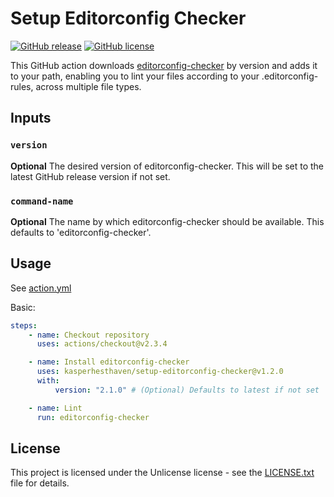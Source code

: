 # Setup Editorconfig Checker

[![GitHub release](https://img.shields.io/github/release/kasperhesthaven/setup-editorconfig-checker.svg)](https://gitHub.com/kasperhesthaven/setup-editorconfig-checker/releases/)
[![GitHub license](https://img.shields.io/github/license/kasperhesthaven/setup-editorconfig-checker.svg)](https://github.com/kasperhesthaven/setup-editorconfig-checker/blob/master/LICENSE)

This GitHub action downloads [editorconfig-checker](https://github.com/editorconfig-checker/editorconfig-checker) by version and adds it to your path, enabling you to lint your files according to your .editorconfig-rules, across multiple file types.

## Inputs

### `version`

**Optional** The desired version of editorconfig-checker. This will be set to the latest GitHub release version if not set.

### `command-name`

**Optional** The name by which editorconfig-checker should be available. This defaults to 'editorconfig-checker'.

## Usage

See [action.yml](action.yml)

Basic:

```yaml
steps:
    - name: Checkout repository
      uses: actions/checkout@v2.3.4

    - name: Install editorconfig-checker
      uses: kasperhesthaven/setup-editorconfig-checker@v1.2.0
      with:
          version: "2.1.0" # (Optional) Defaults to latest if not set

    - name: Lint
      run: editorconfig-checker
```

## License

This project is licensed under the Unlicense license - see the [LICENSE.txt](LICENSE.txt) file for details.
